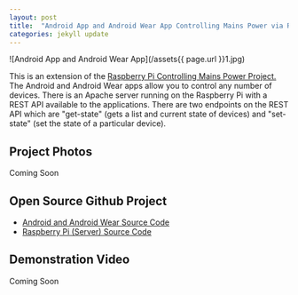 ```yaml
---
layout: post
title:  "Android App and Android Wear App Controlling Mains Power via Raspberry Pi"
categories: jekyll update
---
```


![Android App and Android Wear App](/assets{{ page.url }}1.jpg)

This is an extension of the
<a href="/raspberry-pi-controlling-mains-power/" target="_blank">Raspberry Pi Controlling Mains Power Project.</a>
The Android and Android Wear apps allow you to control any number of devices.  There is an Apache server running
on the Raspberry Pi with a REST API available to the applications.  There are two endpoints on the REST API which
are "get-state" (gets a list and current state of devices) and "set-state" (set the state of a particular device).

## Project Photos
Coming Soon

## Open Source Github Project
*  <a href="https://github.com/ShaneJansen/TheLodgeAndroid" target="_blank">Android and Android Wear Source Code</a>
*  <a href="https://github.com/ShaneJansen/TheLodgeServer" target="_blank">Raspberry Pi (Server) Source Code</a>

## Demonstration Video
Coming Soon
